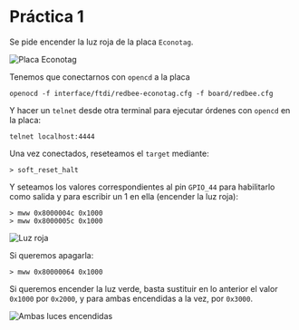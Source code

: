 # Práctica 1

Se pide encender la luz roja de la placa `Econotag`.

![Placa Econotag](./imgs/board.JPG)

Tenemos que conectarnos con `opencd` a la placa

~~~
openocd -f interface/ftdi/redbee-econotag.cfg -f board/redbee.cfg
~~~

Y hacer un `telnet` desde otra terminal para ejecutar órdenes con `opencd` en la placa:

~~~
telnet localhost:4444
~~~

Una vez conectados, reseteamos el `target` mediante:

~~~
> soft_reset_halt
~~~

Y seteamos los valores correspondientes al pin `GPIO_44` para habilitarlo como salida y para escribir un 1 en ella (encender la luz roja):

~~~
> mww 0x8000004c 0x1000
> mww 0x8000005c 0x1000
~~~

![Luz roja](./imgs/red_light.JPG)

Si queremos apagarla:

~~~
> mww 0x80000064 0x1000
~~~

Si queremos encender la luz verde, basta sustituir en lo anterior el valor `0x1000` por `0x2000`, y para ambas encendidas a la vez, por `0x3000`.


![Ambas luces encendidas](./imgs/all_lights.JPG)
